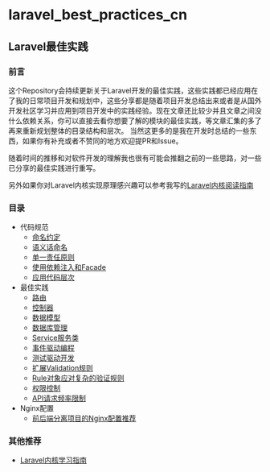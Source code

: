 # laravel_best_practices_cn

## Laravel最佳实践

### 前言
这个Repository会持续更新关于Laravel开发的最佳实践，这些实践都已经应用在了我的日常项目开发和规划中，这些分享都是随着项目开发总结出来或者是从国外开发社区学习并应用到项目开发中的实践经验。现在文章还比较少并且文章之间没什么依赖关系，你可以直接去看你想要了解的模块的最佳实践，等文章汇集的多了再来重新规划整体的目录结构和层次。 当然这更多的是我在开发时总结的一些东西，如果你有补充或者不赞同的地方欢迎提PR和Issue。 

随着时间的推移和对软件开发的理解我也很有可能会推翻之前的一些思路，对一些已分享的最佳实践进行重写。

另外如果你对Laravel内核实现原理感兴趣可以参考我写的[Laravel内核阅读指南](https://github.com/kevinyan815/Learning_Laravel_Kernel)

### 目录

- 代码规范
  - [命名约定](https://github.com/kevinyan815/laravel_best_practices_cn/blob/master/src/CodeConvention/NamingConvention.md)
  - [语义话命名](https://github.com/kevinyan815/laravel_best_practices_cn/blob/master/src/CodeConvention/Semantics.md)
  - [单一责任原则](https://github.com/kevinyan815/laravel_best_practices_cn/blob/master/src/CodeConvention/SingleResponsibility.md)
  - [使用依赖注入和Facade](https://github.com/kevinyan815/laravel_best_practices_cn/blob/master/src/CodeConvention/IOCandFacade.md)
  - [应用代码层次](https://github.com/kevinyan815/laravel_best_practices_cn/blob/master/src/CodeConvention/CodeLayer.md)
- 最佳实践  
  - [路由](https://github.com/kevinyan815/laravel_best_practices_cn/blob/master/src/CodeConvention/Route.md)
  - [控制器](https://github.com/kevinyan815/laravel_best_practices_cn/blob/master/src/CodeConvention/Controller.md)
  - [数据模型](https://github.com/kevinyan815/laravel_best_practices_cn/blob/master/src/CodeConvention/Model.md)
  - [数据库管理](https://github.com/kevinyan815/laravel_best_practices_cn/blob/master/src/CodeConvention/DatabaseManage.md)
  - [Service服务类](https://github.com/kevinyan815/laravel_best_practices_cn/blob/master/src/CodeConvention/Service.md)
  - [事件驱动编程](https://github.com/kevinyan815/laravel_best_practices_cn/blob/master/src/CodeConvention/EDP.md)
  - [测试驱动开发](https://github.com/kevinyan815/laravel_best_practices_cn/blob/master/src/CodeConvention/TDD.md)
  - [扩展Validation规则](https://github.com/kevinyan815/laravel_best_practices_cn/blob/master/src/CodeConvention/ExtendValidationRules.md)
  - [Rule对象应对复杂的验证规则](https://github.com/kevinyan815/laravel_best_practices_cn/blob/master/src/CodeConvention/UseRuleObject.md)
  - [权限控制](https://github.com/kevinyan815/laravel_best_practices_cn/blob/master/src/CodeConvention/PermissonOrPolicy.md)
  - [API请求频率限制](https://github.com/kevinyan815/laravel_best_practices_cn/blob/master/src/CodeConvention/Throttle.md)
- Nginx配置
  - [前后端分离项目的Nginx配置推荐](https://github.com/kevinyan815/laravel_best_practices_cn/blob/master/src/NginxConf/OneDomainHostMultiSites.conf)
 

### 其他推荐

- [Laravel内核学习指南](https://github.com/kevinyan815/Learning_Laravel_Kernel)
